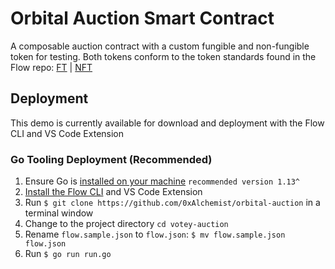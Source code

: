 # Orbital Auction Smart Contract

A composable auction contract with a custom fungible and non-fungible token for testing. Both tokens conform to the token standards found in the Flow repo: [FT](https://github.com/onflow/flow-ft/blob/master/contracts/FungibleToken.cdc) | [NFT](https://github.com/onflow/flow-nft/blob/master/contracts/NonFungibleToken.cdc)

## Deployment

This demo is currently available for download and deployment with the Flow CLI and VS Code Extension

### Go Tooling Deployment (Recommended)

1. Ensure Go is [installed on your machine](https://golang.org/dl/) `recommended version 1.13^`
2. [Install the Flow CLI](https://docs.onflow.org/docs/cli) and VS Code Extension
3. Run `$ git clone https://github.com/0xAlchemist/orbital-auction` in a terminal window
4. Change to the project directory `cd votey-auction`
5. Rename `flow.sample.json` to `flow.json`: `$ mv flow.sample.json flow.json`
6. Run `$ go run run.go`